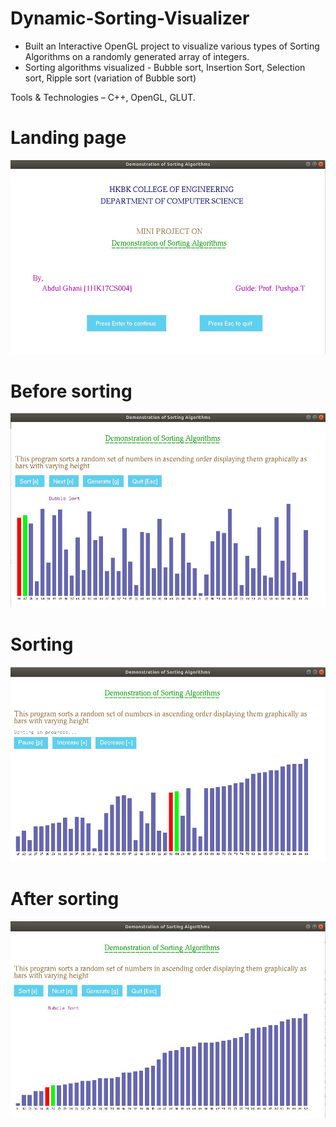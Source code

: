# Dynamic-Sorting-Visualizer
* Built an Interactive OpenGL project to visualize various types of Sorting Algorithms on a randomly generated array of integers.
* Sorting algorithms visualized - Bubble sort, Insertion Sort, Selection sort, Ripple sort (variation of Bubble sort)

Tools & Technologies – C++, OpenGL, GLUT.

# Landing page
![landing page](./snapshots/landing_page.jpeg)

# Before sorting
![before sorting](./snapshots/before_sorting.jpeg)

# Sorting
![sorting](./snapshots/bubble_sort.jpeg)

# After sorting
![after sorting](./snapshots/after_sorting.jpeg)


